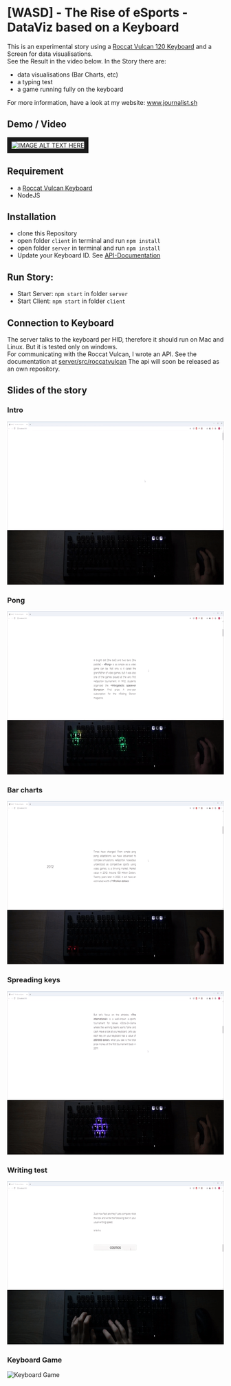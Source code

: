 # [WASD] - The Rise of eSports - DataViz based on a Keyboard
This is an experimental story using a [Roccat Vulcan 120 Keyboard](https://de.roccat.org/Keyboards/Vulcan-120-AIMO) and a Screen for data visualisations.  
See the Result in the video below. In the Story there are:
* data visualisations (Bar Charts, etc)
* a typing test
* a game running fully on the keyboard

For more information, have a look at my website: www.journalist.sh
## Demo / Video
<a href="http://www.youtube.com/watch?feature=player_embedded&v=D0B6WE92s6I
" target="_blank"><img src="http://img.youtube.com/vi/D0B6WE92s6I/0.jpg" 
alt="IMAGE ALT TEXT HERE" width="240" height="180" border="10" /></a>

## Requirement
* a [Roccat Vulcan Keyboard](https://de.roccat.org/Keyboards/)
* NodeJS

## Installation
* clone this Repository
* open folder `client` in terminal and run `npm install`
* open folder `server` in terminal and run `npm install`
* Update your Keyboard ID. See [API-Documentation](./server/src/roccatvulcan/README.md)

## Run Story:
* Start Server: `npm start` in folder `server`
* Start Client: `npm start` in folder `client`

## Connection to Keyboard
The server talks to the keyboard per HID, therefore it should run on Mac and Linux. But it is tested only on windows.  
For communicating with the Roccat Vulcan, I wrote an API. See the documentation at [server/src/roccatvulcan](./server/src/roccatvulcan/README.md) The api will soon be released as an own repository.

## Slides of the story
### Intro
![Intro](./_gifs/intro.gif)
### Pong
![Pong](./_gifs/pong.gif)
### Bar charts
![Bar chart](./_gifs/barchart.gif)
### Spreading keys
![Spreading keys](./_gifs/spread.gif)
### Writing test
![Writing Test](./_gifs/test.gif)
### Keyboard Game
![Keyboard Game](./_gifs/game.gif)